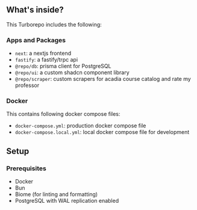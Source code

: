 ## What's inside?

This Turborepo includes the following:

### Apps and Packages

- `next`: a nextjs frontend
- `fastify`: a fastify/trpc api
- `@repo/db`: prisma client for PostgreSQL
- `@repo/ui`: a custom shadcn component library
- `@repo/scraper`: custom scrapers for acadia course catalog and rate my professor

### Docker

This contains following docker compose files:

- `docker-compose.yml`: production docker compose file
- `docker-compose.local.yml`: local docker compose file for development

## Setup

### Prerequisites

- Docker
- Bun
- Biome (for linting and formatting)
- PostgreSQL with WAL replication enabled
